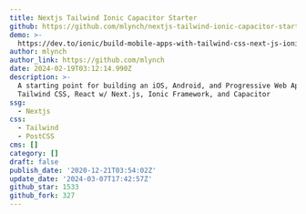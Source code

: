 ```yaml
---
title: Nextjs Tailwind Ionic Capacitor Starter
github: https://github.com/mlynch/nextjs-tailwind-ionic-capacitor-starter
demo: >-
  https://dev.to/ionic/build-mobile-apps-with-tailwind-css-next-js-ionic-framework-and-capacitor-3kij
author: mlynch
author_link: https://github.com/mlynch
date: 2024-02-19T03:12:14.990Z
description: >-
  A starting point for building an iOS, Android, and Progressive Web App with
  Tailwind CSS, React w/ Next.js, Ionic Framework, and Capacitor
ssg:
  - Nextjs
css:
  - Tailwind
  - PostCSS
cms: []
category: []
draft: false
publish_date: '2020-12-21T03:54:02Z'
update_date: '2024-03-07T17:42:57Z'
github_star: 1533
github_fork: 327
---
```

